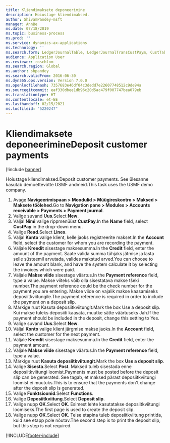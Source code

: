 ```yaml
---
title: Kliendimaksete deponeerimine
description: Hoiustage kliendimaksed.
author: ShivamPandey-msft
manager: AnnBe
ms.date: 07/18/2019
ms.topic: business-process
ms.prod: ''
ms.service: dynamics-ax-applications
ms.technology: ''
ms.search.form: LedgerJournalTable, LedgerJournalTransCustPaym, CustTableLookup
audience: Application User
ms.reviewer: roschlom
ms.search.region: Global
ms.author: shpandey
ms.search.validFrom: 2016-06-30
ms.dyn365.ops.version: Version 7.0.0
ms.openlocfilehash: 7357683e46df04c3dedd7e22607748512c9de94a
ms.sourcegitcommit: eaf330dbee1db96c20d5ac479f007747bea079eb
ms.translationtype: HT
ms.contentlocale: et-EE
ms.lasthandoff: 02/15/2021
ms.locfileid: "5220247"
---
```

# <a name="deposit-customer-payments"></a><span data-ttu-id="d938a-103">Kliendimaksete deponeerimine</span><span class="sxs-lookup"><span data-stu-id="d938a-103">Deposit customer payments</span></span>

[!include [banner](../../includes/banner.md)]

<span data-ttu-id="d938a-104">Hoiustage kliendimaksed.</span><span class="sxs-lookup"><span data-stu-id="d938a-104">Deposit customer payments.</span></span> <span data-ttu-id="d938a-105">See ülesanne kasutab demoettevõtte USMF andmeid.</span><span class="sxs-lookup"><span data-stu-id="d938a-105">This task uses the USMF demo company.</span></span>

1. <span data-ttu-id="d938a-106">Avage **Navigeerimispaan > Moodulid > Müügireskontro > Maksed > Maksete töölehed**.</span><span class="sxs-lookup"><span data-stu-id="d938a-106">Go to **Navigation pane > Modules > Accounts receivable > Payments > Payment journal**.</span></span>
2. <span data-ttu-id="d938a-107">Valige suvand **Uus**.</span><span class="sxs-lookup"><span data-stu-id="d938a-107">Select **New**.</span></span>
3. <span data-ttu-id="d938a-108">Väljal **Nimi** valige rippmenüüst **CustPay**.</span><span class="sxs-lookup"><span data-stu-id="d938a-108">In the **Name** field, select **CustPay** in the drop-down menu.</span></span>
4. <span data-ttu-id="d938a-109">Valige **Read**.</span><span class="sxs-lookup"><span data-stu-id="d938a-109">Select **Lines**.</span></span>
5. <span data-ttu-id="d938a-110">Väljal **Konto** valige klient, kelle jaoks registreerite makset.</span><span class="sxs-lookup"><span data-stu-id="d938a-110">In the **Account** field, select the customer for whom you are recording the payment.</span></span>
6. <span data-ttu-id="d938a-111">Väljale **Kreedit** sisestage maksesumma.</span><span class="sxs-lookup"><span data-stu-id="d938a-111">In the **Credit** field, enter the amount of the payment.</span></span> <span data-ttu-id="d938a-112">Saate valida summa tühjaks jätmise ja lasta selle süsteemil arvutada, valides makstud arved.</span><span class="sxs-lookup"><span data-stu-id="d938a-112">You can choose to leave the amount blank, and have the system calculate it by selecting the invoices which were paid.</span></span>  
7. <span data-ttu-id="d938a-113">Väljale **Makse viide** sisestage väärtus.</span><span class="sxs-lookup"><span data-stu-id="d938a-113">In the **Payment reference** field, type a value.</span></span> <span data-ttu-id="d938a-114">Makse viiteks võib olla sisestatava makse tšeki number.</span><span class="sxs-lookup"><span data-stu-id="d938a-114">The payment reference could be the check number for the payment you are entering.</span></span> <span data-ttu-id="d938a-115">Makse viide on vajalik makse kaasamiseks deposiitkviitungile.</span><span class="sxs-lookup"><span data-stu-id="d938a-115">The payment reference is required in order to include the payment on a deposit slip.</span></span>  
8. <span data-ttu-id="d938a-116">Märkige ruut Kasuta deposiitkviitungit.</span><span class="sxs-lookup"><span data-stu-id="d938a-116">Mark the box Use a deposit slip.</span></span> <span data-ttu-id="d938a-117">Kui makse tuleks deposiiti kaasata, muutke sätte väärtuseks Jah.</span><span class="sxs-lookup"><span data-stu-id="d938a-117">If the payment should be included in the deposit, change this setting to Yes.</span></span>  
9. <span data-ttu-id="d938a-118">Valige suvand **Uus**.</span><span class="sxs-lookup"><span data-stu-id="d938a-118">Select **New**.</span></span>
10. <span data-ttu-id="d938a-119">Väljal **Konto** valige klient järgmise makse jaoks.</span><span class="sxs-lookup"><span data-stu-id="d938a-119">In the **Account** field, select the customer for the next payment.</span></span>
11. <span data-ttu-id="d938a-120">Väljale **Kreedit** sisestage maksesumma.</span><span class="sxs-lookup"><span data-stu-id="d938a-120">In the **Credit** field, enter the payment amount.</span></span>
12. <span data-ttu-id="d938a-121">Väljale **Makse viide** sisestage väärtus.</span><span class="sxs-lookup"><span data-stu-id="d938a-121">In the **Payment reference** field, type a value.</span></span>
13. <span data-ttu-id="d938a-122">Märkige ruut **Kasuta deposiitkviitungit**.</span><span class="sxs-lookup"><span data-stu-id="d938a-122">Mark the box **Use a deposit slip**.</span></span>
14. <span data-ttu-id="d938a-123">Valige **Sisesta**.</span><span class="sxs-lookup"><span data-stu-id="d938a-123">Select **Post**.</span></span> <span data-ttu-id="d938a-124">Maksed tuleb sisestada enne deposiitkviitungi loomist.</span><span class="sxs-lookup"><span data-stu-id="d938a-124">Payments must be posted before the deposit slip can be generated.</span></span> <span data-ttu-id="d938a-125">See tagab, et maksed pärast deposiitkviitungi loomist ei muutuks.</span><span class="sxs-lookup"><span data-stu-id="d938a-125">This is to ensure that the payments don't change after the deposit slip is generated.</span></span>  
15. <span data-ttu-id="d938a-126">Valige **Funktsioonid**.</span><span class="sxs-lookup"><span data-stu-id="d938a-126">Select **Functions**.</span></span>
16. <span data-ttu-id="d938a-127">Valige **Deposiitkviitung**.</span><span class="sxs-lookup"><span data-stu-id="d938a-127">Select **Deposit slip**.</span></span>
17. <span data-ttu-id="d938a-128">Valige nupp **OK**.</span><span class="sxs-lookup"><span data-stu-id="d938a-128">Select **OK**.</span></span> <span data-ttu-id="d938a-129">Esimest lehte kasutatakse deposiitkviitungi loomiseks.</span><span class="sxs-lookup"><span data-stu-id="d938a-129">The first page is used to create the deposit slip.</span></span>  
18. <span data-ttu-id="d938a-130">Valige nupp **OK**.</span><span class="sxs-lookup"><span data-stu-id="d938a-130">Select **OK**.</span></span> <span data-ttu-id="d938a-131">Teise etapina tuleb deposiitkviitung printida, kuid see etapp pole nõutav.</span><span class="sxs-lookup"><span data-stu-id="d938a-131">The second step is to print the deposit slip, but this step is not required.</span></span>  



[!INCLUDE[footer-include](../../../includes/footer-banner.md)]